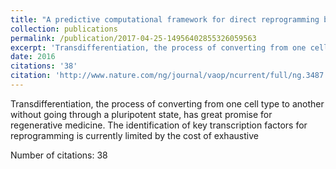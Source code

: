 ```yaml
---
title: "A predictive computational framework for direct reprogramming between human cell types"
collection: publications
permalink: /publication/2017-04-25-14956402855326059563
excerpt: 'Transdifferentiation, the process of converting from one cell type to another without going through a pluripotent state, has great promise for regenerative medicine. The identification of key transcription factors for reprogramming is currently limited by the cost of exhaustive '
date: 2016
citations: '38'
citation: 'http://www.nature.com/ng/journal/vaop/ncurrent/full/ng.3487.html'
---
```

Transdifferentiation, the process of converting from one cell type to another without going through a pluripotent state, has great promise for regenerative medicine. The identification of key transcription factors for reprogramming is currently limited by the cost of exhaustive 

Number of citations: 38